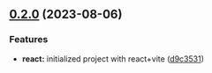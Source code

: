 ## [0.2.0](https://github.com/zhid0399123/freecodecamp-palindrome-checker/compare/d9c3531773711bb58dcfa4b81bd283ee55baf70e...0.2.0) (2023-08-06)

### Features

- **react:** initialized project with react+vite ([d9c3531](https://github.com/zhid0399123/freecodecamp-palindrome-checker/commit/d9c3531773711bb58dcfa4b81bd283ee55baf70e))
